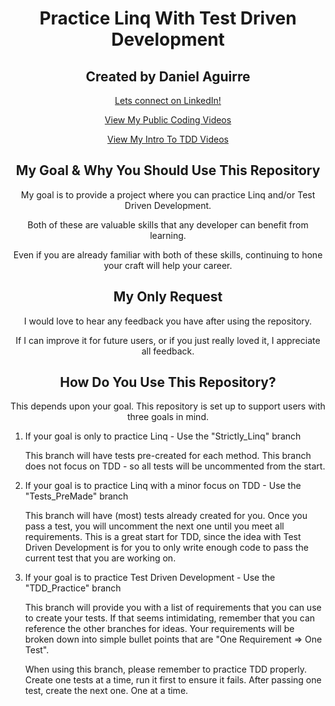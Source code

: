 
<h1 align="center"> Practice Linq With Test Driven Development </h1>

<h2 align="center"> Created by Daniel Aguirre </h2>
<p align="center"><a href="https://www.linkedin.com/in/daniel-aguirre-/">Lets connect on LinkedIn!</a></p>
<p align="center"><a href="https://drive.google.com/drive/folders/1O9n09P9O6YiDrPapbquSuq5WP0J4jGeP?usp=sharing">View My Public Coding Videos</a></p>
<p align="center"><a href="https://drive.google.com/drive/folders/1OU6cIBteGs50pT0EFf69pdqEK1m53bAZ?usp=sharing">View My Intro To TDD Videos</a></p>

<h2 align="center"> My Goal & Why You Should Use This Repository </h2>
<p align="center"> My goal is to provide a project where you can practice Linq and/or Test Driven Development. <p>
<p align="center"> Both of these are valuable skills that any developer can benefit from learning.</p>
<p align="center"> Even if you are already familiar with both of these skills, continuing to hone your craft will help your career.</p>

<h2 align="center"> My Only Request </h2>
<p align="center"> I would love to hear any feedback you have after using the repository. <p>
<p align="center"> If I can improve it for future users, or if you just really loved it, I appreciate all feedback. <p>

<h2 align="center"> How Do You Use This Repository? </h2>
<p align="center"> This depends upon your goal. This repository is set up to support users with three goals in mind.<p>
<p align="center"><ol>
<li>If your goal is only to practice Linq - Use the "Strictly_Linq" branch</li>
<p>This branch will have tests pre-created for each method. This branch does not focus on TDD - so all tests will be uncommented from the start.<p>
<li>If your goal is to practice Linq with a minor focus on TDD - Use the "Tests_PreMade" branch</li>
<p>This branch will have (most) tests already created for you. Once you pass a test, you will uncomment the next one until you meet all requirements. This is a great start for TDD, since the idea with Test Driven Development is for you to only write enough code to pass the current test that you are working on.<p>
<li>If your goal is to practice Test Driven Development - Use the "TDD_Practice" branch</li>
<p>This branch will provide you with a list of requirements that you can use to create your tests. If that seems intimidating, remember that you can reference the other branches for ideas. Your requirements will be broken down into simple bullet points that are "One Requirement => One Test".<p>
<p>When using this branch, please remember to practice TDD properly. Create one tests at a time, run it first to ensure it fails. After passing one test, create the next one. One at a time.<p>
</ol><p>
